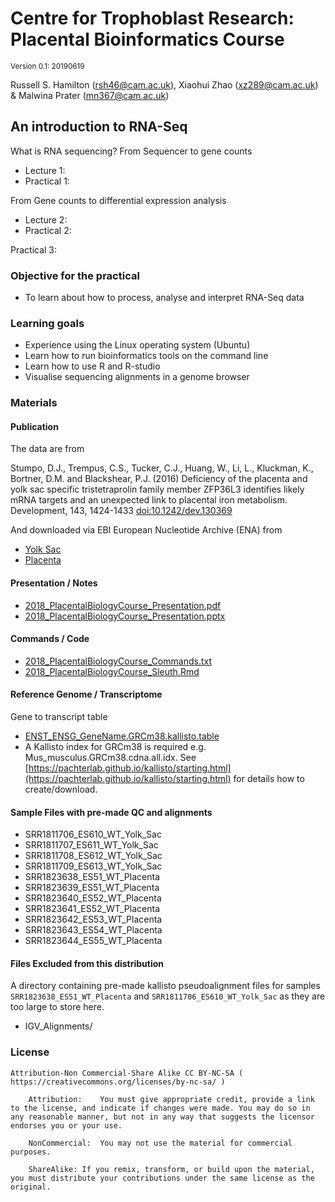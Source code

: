 # Centre for Trophoblast Research: Placental Bioinformatics Course

<sup>Version 0.1: 20190619</sup>

Russell S. Hamilton (rsh46@cam.ac.uk), Xiaohui Zhao (xz289@cam.ac.uk) & Malwina Prater (mn367@cam.ac.uk)


## An introduction to RNA-Seq ##

What is RNA sequencing? From Sequencer to gene counts
 - Lecture 1:
 - Practical 1:

From Gene counts to differential expression analysis
 - Lecture 2:
 - Practical 2:

Practical 3:
### Objective for the practical ###

- To learn about how to process, analyse and interpret RNA-Seq data


### Learning goals ###

- Experience using the Linux operating system (Ubuntu)
- Learn how to run bioinformatics tools on the command line
-	Learn how to use R and R-studio
-	Visualise sequencing alignments in a genome browser


### Materials ###

#### Publication ####

The data are from

Stumpo, D.J., Trempus, C.S., Tucker, C.J., Huang, W., Li, L., Kluckman, K., Bortner, D.M. and Blackshear, P.J. (2016) Deficiency of the placenta and yolk sac specific tristetraprolin family member ZFP36L3 identifies likely mRNA targets and an unexpected link to placental iron metabolism. Development, 143, 1424-1433 [doi:10.1242/dev.130369](https://dx.doi.org/10.1242/dev.130369)

And downloaded via EBI European Nucleotide Archive (ENA) from

- [Yolk Sac](https://www.ebi.ac.uk/ena/data/view/PRJNA275943)
- [Placenta](https://www.ebi.ac.uk/ena/data/view/PRJNA275944)

#### Presentation / Notes ####
- [2018_PlacentalBiologyCourse_Presentation.pdf](2018_PlacentalBiologyCourse_Presentation.pdf)
- [2018_PlacentalBiologyCourse_Presentation.pptx](2018_PlacentalBiologyCourse_Presentation.pptx)

#### Commands / Code ####

- [2018_PlacentalBiologyCourse_Commands.txt](2018_PlacentalBiologyCourse_Commands.txt)
- [2018_PlacentalBiologyCourse_Sleuth.Rmd](2018_PlacentalBiologyCourse_Sleuth.Rmd)

#### Reference Genome / Transcriptome ####

Gene to transcript table
- [ENST_ENSG_GeneName.GRCm38.kallisto.table](ENST_ENSG_GeneName.GRCm38.kallisto.table)
- A Kallisto index for GRCm38 is required e.g. Mus_musculus.GRCm38.cdna.all.idx. See [https://pachterlab.github.io/kallisto/starting.html](https://pachterlab.github.io/kallisto/starting.html) for details how to create/download.


#### Sample Files with pre-made QC and alignments ####
- SRR1811706_ES610_WT_Yolk_Sac
- SRR1811707_ES611_WT_Yolk_Sac
- SRR1811708_ES612_WT_Yolk_Sac
- SRR1811709_ES613_WT_Yolk_Sac
- SRR1823638_ES51_WT_Placenta
- SRR1823639_ES51_WT_Placenta
- SRR1823640_ES52_WT_Placenta
- SRR1823641_ES52_WT_Placenta
- SRR1823642_ES53_WT_Placenta
- SRR1823643_ES54_WT_Placenta
- SRR1823644_ES55_WT_Placenta

#### Files Excluded from this distribution ####

A directory containing pre-made kallisto pseudoalignment files for samples `SRR1823638_ES51_WT_Placenta` and `SRR1811706_ES610_WT_Yolk_Sac` as they are too large to store here.
- IGV_Alignments/


### License ### 	

    Attribution-Non Commercial-Share Alike CC BY-NC-SA ( https://creativecommons.org/licenses/by-nc-sa/ )

		Attribution:	You must give appropriate credit, provide a link to the license, and indicate if changes were made. You may do so in any reasonable manner, but not in any way that suggests the licensor endorses you or your use.

		NonCommercial:	You may not use the material for commercial purposes.

		ShareAlike:	If you remix, transform, or build upon the material, you must distribute your contributions under the same license as the original.

